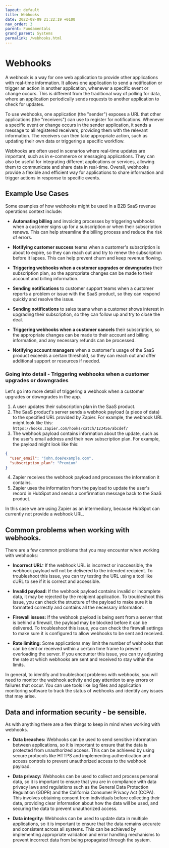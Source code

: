 ```yaml
---
layout: default
title: Webhooks
date: 2022-08-09 21:22:19 +0100
nav_order: 3
parent: Fundamentals
grand_parent: Systems
permalink: /webhooks.html
---
```


# Webhooks

A webhook is a way for one web application to provide other applications with real-time information. It allows one application to send a notification or trigger an action in another application, whenever a specific event or change occurs. This is different from the traditional way of polling for data, where an application periodically sends requests to another application to check for updates.

To use webhooks, one application (the "sender") exposes a URL that other applications (the "receivers") can use to register for notifications. Whenever a specific event or change occurs in the sender application, it sends a message to all registered receivers, providing them with the relevant information. The receivers can then take appropriate action, such as updating their own data or triggering a specific workflow.

Webhooks are often used in scenarios where real-time updates are important, such as in e-commerce or messaging applications. They can also be useful for integrating different applications or services, allowing them to communicate and share data in real-time. Overall, webhooks provide a flexible and efficient way for applications to share information and trigger actions in response to specific events.

## Example Use Cases

Some examples of how webhooks might be used in a B2B SaaS revenue operations context include:

- **Automating billing** and invoicing processes by triggering webhooks when a customer signs up for a subscription or when their subscription renews. This can help streamline the billing process and reduce the risk of errors.

- **Notifying customer success** teams when a customer's subscription is about to expire, so they can reach out and try to renew the subscription before it lapses. This can help prevent churn and keep revenue flowing.

- **Triggering webhooks when a customer upgrades or downgrades** their subscription plan, so the appropriate changes can be made to their account and billing information.

- **Sending notifications** to customer support teams when a customer reports a problem or issue with the SaaS product, so they can respond quickly and resolve the issue.

- **Sending notifications** to sales teams when a customer shows interest in upgrading their subscription, so they can follow up and try to close the deal.

- **Triggering webhooks when a customer cancels** their subscription, so the appropriate changes can be made to their account and billing information, and any necessary refunds can be processed.

- **Notifying account managers** when a customer's usage of the SaaS product exceeds a certain threshold, so they can reach out and offer additional support or resources if needed.

### Going into detail - Triggering webhooks when a customer upgrades or downgrades

Let's go into more detail of triggering a webhook when a customer upgrades or downgrades in the app.

1. A user updates their subscription plan in the SaaS product.
2. The SaaS product's server sends a webhook payload (a piece of data) to the specified URL provided by Zapier. For example, the webhook URL might look like this: `https://hooks.zapier.com/hooks/catch/123456/abcdef/`
3. The webhook payload contains information about the update, such as the user's email address and their new subscription plan. For example, the payload might look like this:

```json
{
  "user_email": "john.doe@example.com",
  "subscription_plan": "Premium"
}
```

4. Zapier receives the webhook payload and processes the information it contains.
5. Zapier uses the information from the payload to update the user's record in HubSpot and sends a confirmation message back to the SaaS product.

In this case we are using Zapier as an intermediary, because HubSpot can currently not provide a webhook URL.

## Common problems when working with webhooks.

There are a few common problems that you may encounter when working with webhooks:

- **Incorrect URL:** If the webhook URL is incorrect or inaccessible, the webhook payload will not be delivered to the intended recipient. To troubleshoot this issue, you can try testing the URL using a tool like cURL to see if it is correct and accessible.

- **Invalid payload:** If the webhook payload contains invalid or incomplete data, it may be rejected by the recipient application. To troubleshoot this issue, you can check the structure of the payload to make sure it is formatted correctly and contains all the necessary information.

- **Firewall issues:** If the webhook payload is being sent from a server that is behind a firewall, the payload may be blocked before it can be delivered. To troubleshoot this issue, you can check the firewall settings to make sure it is configured to allow webhooks to be sent and received.

- **Rate limiting:** Some applications may limit the number of webhooks that can be sent or received within a certain time frame to prevent overloading the server. If you encounter this issue, you can try adjusting the rate at which webhooks are sent and received to stay within the limits.

In general, to identify and troubleshoot problems with webhooks, you will need to monitor the webhook activity and pay attention to any errors or failures that occur. You can use tools like log files and application monitoring software to track the status of webhooks and identify any issues that may arise.

## Data and information security - be sensible.

As with anything there are a few things to keep in mind when working with webhooks.

- **Data breaches:** Webhooks can be used to send sensitive information between applications, so it is important to ensure that the data is protected from unauthorized access. This can be achieved by using secure protocols like HTTPS and implementing authentication and access controls to prevent unauthorized access to the webhook payload.

- **Data privacy:** Webhooks can be used to collect and process personal data, so it is important to ensure that you are in compliance with data privacy laws and regulations such as the General Data Protection Regulation (GDPR) and the California Consumer Privacy Act (CCPA). This involves obtaining consent from individuals before collecting their data, providing clear information about how the data will be used, and securing the data to prevent unauthorized access.

- **Data integrity:** Webhooks can be used to update data in multiple applications, so it is important to ensure that the data remains accurate and consistent across all systems. This can be achieved by implementing appropriate validation and error handling mechanisms to prevent incorrect data from being propagated through the system.
